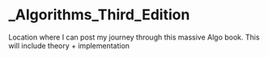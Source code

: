 # _Algorithms_Third_Edition
Location where I can post my journey through this massive Algo book. This will include theory + implementation
